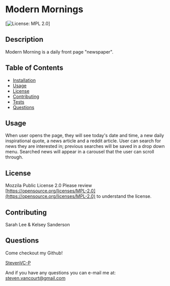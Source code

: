 
# Modern Mornings

[![License: MPL 2.0](https://img.shields.io/badge/License-MPL%202.0-brightgreen.svg)]

## Description
Modern Morning is a daily front page "newspaper".  

##  Table of Contents

* [Installation](#Installation)
* [Usage](#Usage)
* [License](#License)
* [Contributing](#Contributing)
* [Tests](#Tests)
* [Questions](#Questions)

## Usage
When user opens the page, they will see today's date and time, a new daily inspirational quote, a news article and a reddit article. User can search for news they are interested in; previous searches will be saved in a drop down menu. Searched news will appear in a carousel that the user can scroll through.

## License
Mozzila Public License 2.0
Please review [https://opensource.org/licenses/MPL-2.0](https://opensource.org/licenses/MPL-2.0) to understand the license.

## Contributing
Sarah Lee & Kelsey Sanderson

## Questions
Come checkout my Github!

[StevenVC-P](https://www.github/StevenVC-P)

And if you have any questions you can e-mail me at:
[steven.vancourt@gmail.com](steven.vancourt@gmail.com)